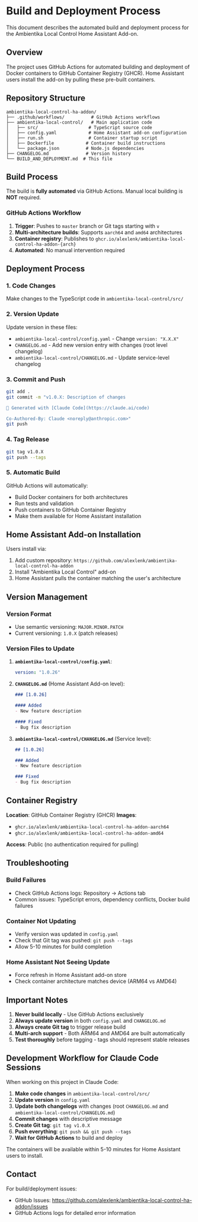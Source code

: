 # Build and Deployment Process

This document describes the automated build and deployment process for the Ambientika Local Control Home Assistant Add-on.

## Overview

The project uses GitHub Actions for automated building and deployment of Docker containers to GitHub Container Registry (GHCR). Home Assistant users install the add-on by pulling these pre-built containers.

## Repository Structure

```
ambientika-local-control-ha-addon/
├── .github/workflows/          # GitHub Actions workflows
├── ambientika-local-control/   # Main application code
│   ├── src/                   # TypeScript source code
│   ├── config.yaml            # Home Assistant add-on configuration
│   ├── run.sh                 # Container startup script
│   ├── Dockerfile            # Container build instructions
│   └── package.json          # Node.js dependencies
├── CHANGELOG.md              # Version history
└── BUILD_AND_DEPLOYMENT.md  # This file
```

## Build Process

The build is **fully automated** via GitHub Actions. Manual local building is **NOT** required.

### GitHub Actions Workflow

1. **Trigger**: Pushes to `master` branch or Git tags starting with `v`
2. **Multi-architecture builds**: Supports `aarch64` and `amd64` architectures
3. **Container registry**: Publishes to `ghcr.io/alexlenk/ambientika-local-control-ha-addon-{arch}`
4. **Automated**: No manual intervention required

## Deployment Process

### 1. Code Changes

Make changes to the TypeScript code in `ambientika-local-control/src/`

### 2. Version Update

Update version in these files:
- `ambientika-local-control/config.yaml` - Change `version: "X.X.X"`
- `CHANGELOG.md` - Add new version entry with changes (root level changelog)
- `ambientika-local-control/CHANGELOG.md` - Update service-level changelog

### 3. Commit and Push

```bash
git add .
git commit -m "v1.0.X: Description of changes

🤖 Generated with [Claude Code](https://claude.ai/code)

Co-Authored-By: Claude <noreply@anthropic.com>"
git push
```

### 4. Tag Release

```bash
git tag v1.0.X
git push --tags
```

### 5. Automatic Build

GitHub Actions will automatically:
- Build Docker containers for both architectures
- Run tests and validation
- Push containers to GitHub Container Registry
- Make them available for Home Assistant installation

## Home Assistant Add-on Installation

Users install via:
1. Add custom repository: `https://github.com/alexlenk/ambientika-local-control-ha-addon`
2. Install "Ambientika Local Control" add-on
3. Home Assistant pulls the container matching the user's architecture

## Version Management

### Version Format
- Use semantic versioning: `MAJOR.MINOR.PATCH`
- Current versioning: `1.0.X` (patch releases)

### Version Files to Update
1. **`ambientika-local-control/config.yaml`**:
   ```yaml
   version: "1.0.26"
   ```

2. **`CHANGELOG.md`** (Home Assistant Add-on level):
   ```markdown
   ### [1.0.26]
   
   #### Added
   - New feature description
   
   #### Fixed
   - Bug fix description
   ```

3. **`ambientika-local-control/CHANGELOG.md`** (Service level):
   ```markdown
   ## [1.0.26]
   
   ### Added
   - New feature description
   
   ### Fixed
   - Bug fix description
   ```

## Container Registry

**Location**: GitHub Container Registry (GHCR)
**Images**:
- `ghcr.io/alexlenk/ambientika-local-control-ha-addon-aarch64`
- `ghcr.io/alexlenk/ambientika-local-control-ha-addon-amd64`

**Access**: Public (no authentication required for pulling)

## Troubleshooting

### Build Failures
- Check GitHub Actions logs: Repository → Actions tab
- Common issues: TypeScript errors, dependency conflicts, Docker build failures

### Container Not Updating
- Verify version was updated in `config.yaml`
- Check that Git tag was pushed: `git push --tags`
- Allow 5-10 minutes for build completion

### Home Assistant Not Seeing Update
- Force refresh in Home Assistant add-on store
- Check container architecture matches device (ARM64 vs AMD64)

## Important Notes

1. **Never build locally** - Use GitHub Actions exclusively
2. **Always update version** in both `config.yaml` and `CHANGELOG.md`
3. **Always create Git tag** to trigger release build
4. **Multi-arch support** - Both ARM64 and AMD64 are built automatically
5. **Test thoroughly** before tagging - tags should represent stable releases

## Development Workflow for Claude Code Sessions

When working on this project in Claude Code:

1. **Make code changes** in `ambientika-local-control/src/`
2. **Update version** in `config.yaml`
3. **Update both changelogs** with changes (root `CHANGELOG.md` and `ambientika-local-control/CHANGELOG.md`)
4. **Commit changes** with descriptive message
5. **Create Git tag**: `git tag v1.0.X`
6. **Push everything**: `git push && git push --tags`
7. **Wait for GitHub Actions** to build and deploy

The containers will be available within 5-10 minutes for Home Assistant users to install.

## Contact

For build/deployment issues:
- GitHub Issues: https://github.com/alexlenk/ambientika-local-control-ha-addon/issues
- GitHub Actions logs for detailed error information